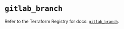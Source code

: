 # `gitlab_branch`

Refer to the Terraform Registry for docs: [`gitlab_branch`](https://registry.terraform.io/providers/gitlabhq/gitlab/17.3.0/docs/resources/branch).
